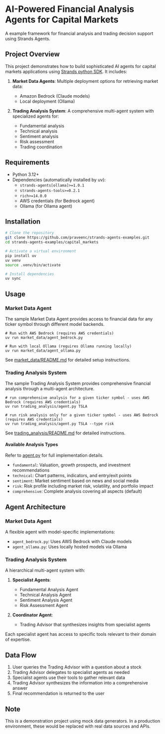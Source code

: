 # AI-Powered Financial Analysis Agents for Capital Markets

A example framework for financial analysis and trading decision support using Strands Agents.

## Project Overview

This project demonstrates how to build sophisticated AI agents for capital markets applications using [Strands python SDK](https://github.com/strands-agents/sdk-python). It includes:

1. **Market Data Agents**: Multiple deployment options for retrieving market data:
   - Amazon Bedrock (Claude models)
   - Local deployment (Ollama)

2. **Trading Analysis System**: A comprehensive multi-agent system with specialized agents for:
   - Fundamental analysis
   - Technical analysis
   - Sentiment analysis
   - Risk assessment
   - Trading coordination

## Requirements

- Python 3.12+
- Dependencies (automatically installed by uv):
  - `strands-agents[ollama]>=1.0.1`
  - `strands-agents-tools>=0.2.1`
  - `rich>=14.0.0`
  - AWS credentials (for Bedrock agent)
  - Ollama (for Ollama agent)

## Installation

```bash
# Clone the repository
git clone https://github.com/praveenc/strands-agents-examples.git
cd strands-agents-examples/capital_markets

# Activate a virtual environment
pip install uv
uv venv
source .venv/bin/activate

# Install dependencies
uv sync
```

## Usage

### Market Data Agent

The sample Market Data Agent provides access to financial data for any ticker symbol through different model backends.


```shell
# Run with AWS Bedrock (requires AWS credentials)
uv run market_data/agent_bedrock.py

# Run with local Ollama (requires Ollama running locally)
uv run market_data/agent_ollama.py
```

See [market_data/README.md](market_data/README.md) for detailed setup instructions.


### Trading Analysis System

The sample Trading Analysis System provides comprehensive financial analysis through a multi-agent architecture.


```shell
# run comprehensive analysis for a given ticker symbol - uses AWS Bedrock (requires AWS credentials)
uv run trading_analysis/agent.py TSLA

# run risk analysis only for a given ticker symbol - uses AWS Bedrock (requires AWS credentials)
uv run trading_analysis/agent.py TSLA --type risk
```

See [trading_analysis/README.md](trading_analysis/README.md) for detailed instructions.

#### Available Analysis Types

Refer to [agent.py](trading_analysis/agent.py) for full implementation details.

- `fundamental`: Valuation, growth prospects, and investment recommendations
- `technical`: Chart patterns, indicators, and entry/exit points
- `sentiment`: Market sentiment based on news and social media
- `risk`: Risk profile including market risk, volatility, and portfolio impact
- `comprehensive`: Complete analysis covering all aspects (default)

## Agent Architecture

### Market Data Agent

A flexible agent with model-specific implementations:

- `agent_bedrock.py`: Uses AWS Bedrock with Claude models
- `agent_ollama.py`: Uses locally hosted models via Ollama

### Trading Analysis System

A hierarchical multi-agent system with:

1. **Specialist Agents**:
   - Fundamental Analysis Agent
   - Technical Analysis Agent
   - Sentiment Analysis Agent
   - Risk Assessment Agent

2. **Coordinator Agent**:
   - Trading Advisor that synthesizes insights from specialist agents

Each specialist agent has access to specific tools relevant to their domain of expertise.

## Data Flow

1. User queries the Trading Advisor with a question about a stock
2. Trading Advisor delegates to specialist agents as needed
3. Specialist agents use their tools to gather relevant data
4. Trading Advisor synthesizes the information into a comprehensive answer
5. Final recommendation is returned to the user

## Note

This is a demonstration project using mock data generators. In a production environment, these would be replaced with real data sources and APIs.
